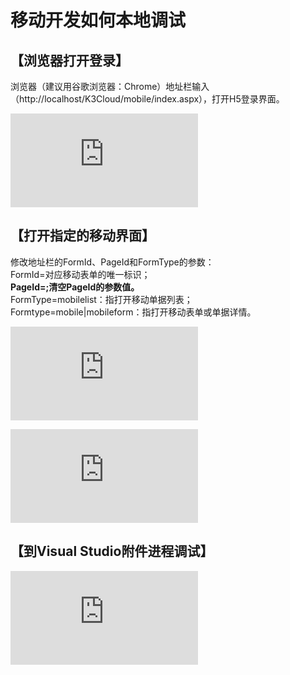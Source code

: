 # 移动开发如何本地调试

## 【浏览器打开登录】

浏览器（建议用谷歌浏览器：Chrome）地址栏输入（http://localhost/K3Cloud/mobile/index.aspx），打开H5登录界面。

![](https://club.kingdee.com/forum.php?mod=image&aid=256510&size=300x300&key=021a51a894d27a10&nocache=yes&type=fixnone)

## 【打开指定的移动界面】

修改地址栏的FormId、PageId和FormType的参数：  
      FormId=对应移动表单的唯一标识；  
      **PageId=;清空PageId的参数值。**  
      FormType=mobilelist：指打开移动单据列表；  
      Formtype=mobile\|mobileform：指打开移动表单或单据详情。

![](https://club.kingdee.com/forum.php?mod=image&aid=256509&size=300x300&key=68fd20a9a141a6ed&nocache=yes&type=fixnone)

![](https://club.kingdee.com/forum.php?mod=image&aid=256508&size=300x300&key=2eb4c043a7c5b649&nocache=yes&type=fixnone)

## 【到Visual Studio附件进程调试】

![](https://club.kingdee.com/forum.php?mod=image&aid=256507&size=300x300&key=687e2517aec2e821&nocache=yes&type=fixnone)

